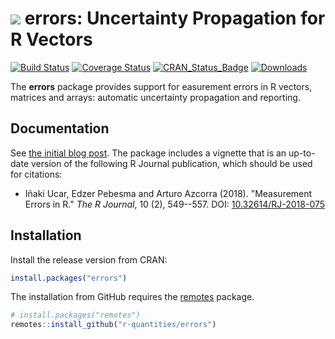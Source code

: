 # <img src="https://avatars1.githubusercontent.com/u/32303769?s=40&v=4"> errors: Uncertainty Propagation for R Vectors

[![Build Status](https://travis-ci.org/r-quantities/errors.svg?branch=master)](https://travis-ci.org/r-quantities/errors)
[![Coverage Status](https://codecov.io/gh/r-quantities/errors/branch/master/graph/badge.svg)](https://codecov.io/gh/r-quantities/errors)
[![CRAN\_Status\_Badge](https://www.r-pkg.org/badges/version/errors)](https://cran.r-project.org/package=errors)
[![Downloads](https://cranlogs.r-pkg.org/badges/errors)](https://cran.r-project.org/package=errors)

The **errors** package provides support for easurement errors in R
vectors, matrices and arrays: automatic uncertainty propagation and
reporting.

## Documentation

See [the initial blog post](https://www.enchufa2.es/archives/errors-0-0-1.html).
The package includes a vignette that is an up-to-date version of the following
R Journal publication, which should be used for citations:

- Iñaki Ucar, Edzer Pebesma and Arturo Azcorra (2018). "Measurement Errors in R." _The R Journal_, 10 (2), 549--557. DOI: [10.32614/RJ-2018-075](https://doi.org/10.32614/RJ-2018-075)

## Installation

Install the release version from CRAN:

``` r
install.packages("errors")
```

The installation from GitHub requires the
[remotes](https://cran.r-project.org/package=remotes) package.

```r
# install.packages("remotes")
remotes::install_github("r-quantities/errors")
```
